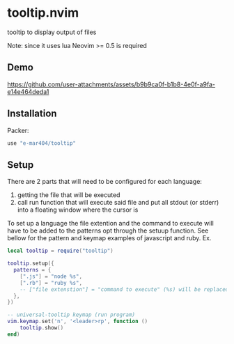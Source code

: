 # tooltip.nvim

tooltip to display output of files

Note: since it uses lua Neovim >= 0.5 is required

## Demo
https://github.com/user-attachments/assets/b9b9ca0f-b1b8-4e0f-a9fa-e14e464deda1


## Installation

Packer:

``` lua
use "e-mar404/tooltip"
```

## Setup

There are 2 parts that will need to be configured for each language:
1. getting the file that will be executed
2. call run function that will execute said file and put all stdout (or stderr) into a floating window where the cursor is

To set up a language the file extention and the command to execute will have to be added to the patterns opt through the setuup function. See bellow for the pattern and keymap examples of javascript and ruby.
Ex. 

``` lua
local tooltip = require("tooltip")

tooltip.setup({
  patterns = {
    [".js"] = "node %s",
    [".rb"] = "ruby %s",
    -- ["file extenstion"] = "command to execute" (%s) will be replaced by the file path
  },
})

-- universal-tooltip keymap (run program)
vim.keymap.set('n', '<leader>rp', function ()
    tooltip.show()
end)
```
